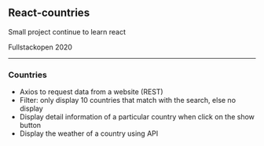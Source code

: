 ## React-countries 

Small project continue to learn react

Fullstackopen 2020

---

### Countries

- Axios to request data from a website (REST)
- Filter: only display 10 countries that match with the search, else no display
- Display detail information of a particular country when click on the show button
- Display the weather of a country using API
